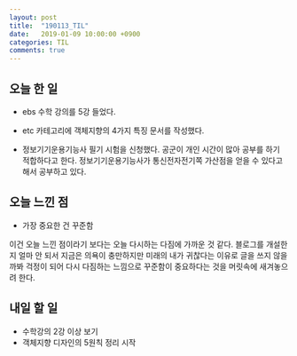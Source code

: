 ```yaml
---
layout: post
title:  "190113_TIL"
date:   2019-01-09 10:00:00 +0900
categories: TIL
comments: true
---
```


## 오늘 한 일

* ebs 수학 강의를 5강 들었다.

* etc 카테고리에 객체지향의 4가지 특징 문서를 작성했다.

* 정보기기운용기능사 필기 시험을 신청했다.
공군이 개인 시간이 많아 공부를 하기 적합하다고 한다. 정보기기운용기능사가 통신전자전기쪽 가산점을 얻을 수 있다고 해서 공부하고 있다.


## 오늘 느낀 점

* 가장 중요한 건 꾸준함

이건 오늘 느낀 점이라기 보다는 오늘 다시하는 다짐에 가까운 것 같다. 블로그를 개설한지 얼마 안 되서 지금은 의욕이 충만하지만 미래의 내가 귀찮다는 이유로 글을 쓰지 않을까봐 걱정이 되어 다시 다짐하는 느낌으로 꾸준함이 중요하다는 것을 머릿속에 새겨놓으려 한다.


## 내일 할 일

* 수학강의 2강 이상 보기
* 객체지향 디자인의 5원칙 정리 시작
